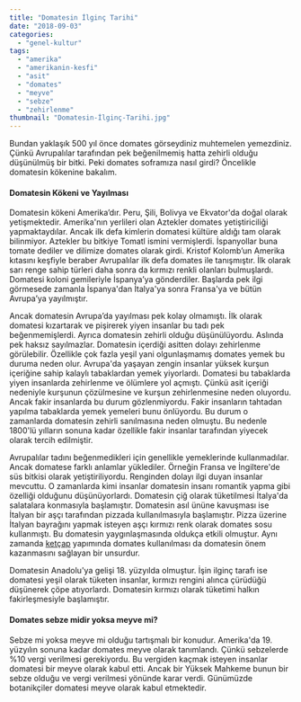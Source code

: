 ```yaml
---
title: "Domatesin İlginç Tarihi"
date: "2018-09-03"
categories: 
  - "genel-kultur"
tags: 
  - "amerika"
  - "amerikanin-kesfi"
  - "asit"
  - "domates"
  - "meyve"
  - "sebze"
  - "zehirlenme"
thumbnail: "Domatesin-İlginç-Tarihi.jpg"
---
```


Bundan yaklaşık 500 yıl önce domates görseydiniz muhtemelen yemezdiniz. Çünkü Avrupalılar tarafından pek beğenilmemiş hatta zehirli olduğu düşünülmüş bir bitki. Peki domates soframıza nasıl girdi? Öncelikle domatesin kökenine bakalım.

#### Domatesin Kökeni ve Yayılması

Domatesin kökeni Amerika’dır. Peru, Şili, Bolivya ve Ekvator'da doğal olarak yetişmektedir. Amerika'nın yerlileri olan Aztekler domates yetiştiriciliği yapmaktaydılar. Ancak ilk defa kimlerin domatesi kültüre aldığı tam olarak bilinmiyor. Aztekler bu bitkiye Tomatl ismini vermişlerdi. İspanyollar buna tomate dediler ve dilimize domates olarak girdi.  Kristof Kolomb’un Amerika kıtasını keşfiyle beraber Avrupalılar ilk defa domates ile tanışmıştır. İlk olarak sarı renge sahip türleri daha sonra da kırmızı renkli olanları bulmuşlardı. Domatesi koloni gemileriyle İspanya’ya gönderdiler. Başlarda pek ilgi görmesede zamanla İspanya'dan İtalya'ya sonra Fransa'ya ve bütün Avrupa’ya yayılmıştır.

Ancak domatesin Avrupa’da yayılması pek kolay olmamıştı. İlk olarak domatesi kızartarak ve pişirerek yiyen insanlar bu tadı pek beğenmemişlerdi. Ayrıca domatesin zehirli olduğu düşünülüyordu. Aslında pek haksız sayılmazlar. Domatesin içerdiği asitten dolayı zehirlenme görülebilir. Özellikle çok fazla yeşil yani olgunlaşmamış domates yemek bu duruma neden olur. Avrupa'da yaşayan zengin insanlar yüksek kurşun içeriğine sahip kalaylı tabaklardan yemek yiyorlardı. Domatesi bu tabaklarda yiyen insanlarda zehirlenme ve ölümlere yol açmıştı. Çünkü asit içeriği nedeniyle kurşunun çözülmesine ve kurşun zehirlenmesine neden oluyordu. Ancak fakir insanlarda bu durum gözlenmiyordu. Fakir insanların tahtadan yapılma tabaklarda yemek yemeleri bunu önlüyordu. Bu durum o zamanlarda domatesin zehirli sanılmasına neden olmuştu. Bu nedenle 1800'lü yılların sonuna kadar özellikle fakir insanlar tarafından yiyecek olarak tercih edilmiştir.

Avrupalılar tadını beğenmedikleri için genellikle yemeklerinde kullanmadılar. Ancak domatese farklı anlamlar yüklediler. Örneğin Fransa ve İngiltere'de süs bitkisi olarak yetiştiriliyordu. Renginden dolayı ilgi duyan insanlar mevcuttu. O zamanlarda kimi insanlar domatesin insanı romantik yapma gibi özelliği olduğunu düşünüyorlardı. Domatesin çiğ olarak tüketilmesi İtalya'da salatalara konmasıyla başlamıştır. Domatesin asıl ününe kavuşması ise İtalyan bir aşçı tarafından pizzada kullanılmasıyla başlamıştır. Pizza üzerine İtalyan bayrağını yapmak isteyen aşçı kırmızı renk olarak domates sosu kullanmıştı. Bu domatesin yaygınlaşmasında oldukça etkili olmuştur. Aynı zamanda [ketçap](https://sabahlatan.com/blog/ketcabin-tarihcesi/) yapımında domates kullanılması da domatesin önem kazanmasını sağlayan bir unsurdur.

Domatesin Anadolu'ya gelişi 18. yüzyılda olmuştur. İşin ilginç tarafı ise domatesi yeşil olarak tüketen insanlar, kırmızı rengini alınca çürüdüğü düşünerek çöpe atıyorlardı. Domatesin kırmızı olarak tüketimi halkın fakirleşmesiyle başlamıştır.

#### Domates sebze midir yoksa meyve mi?

Sebze mi yoksa meyve mi olduğu tartışmalı bir konudur. Amerika'da 19. yüzyılın sonuna kadar domates meyve olarak tanımlandı. Çünkü sebzelerde %10 vergi verilmesi gerekiyordu. Bu vergiden kaçmak isteyen insanlar domatesi bir meyve olarak kabul etti. Ancak bir Yüksek Mahkeme bunun bir sebze olduğu ve vergi verilmesi yönünde karar verdi. Günümüzde botanikçiler domatesi meyve olarak kabul etmektedir.
